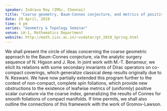 ```yaml
---
speaker: Indrava Roy (IMSc, Chennai)
title: "Coarse geometry, Baum-Connes conjecture, and metrics of positive scalar curvature on spin foliations"
date: 29 April, 2019
time: 4 pm
series: "Geometry & Topology Seminar"
venue: LH-1, Mathematics Department
website: http://math.iisc.ac.in/~vvdatar/gt_2019_Spring.html
---
```


We shall present the circle of ideas concerning the coarse geometric approach to the Baum-Connes conjecture, 
via the analytic surgery sequence of N. Higson and J. Roe. In joint work with M.-T. Benameur, we elicit its 
relations with some secondary invariants of Dirac operators on co-compact coverings, which generalize classical 
deep results originally due to N. Keswani. We have now partially extended this program further to the context of 
non-compact, complete spin foliations, which provide new obstructions to the existence of leafwise metrics of (uniformly) 
positive scalar curvature via the coarse index, generalizing the results of Connes for smooth foliations of compact 
manifolds. If time permits, we shall also outline the connections of this framework with the work of Gromov-Lawson.     
